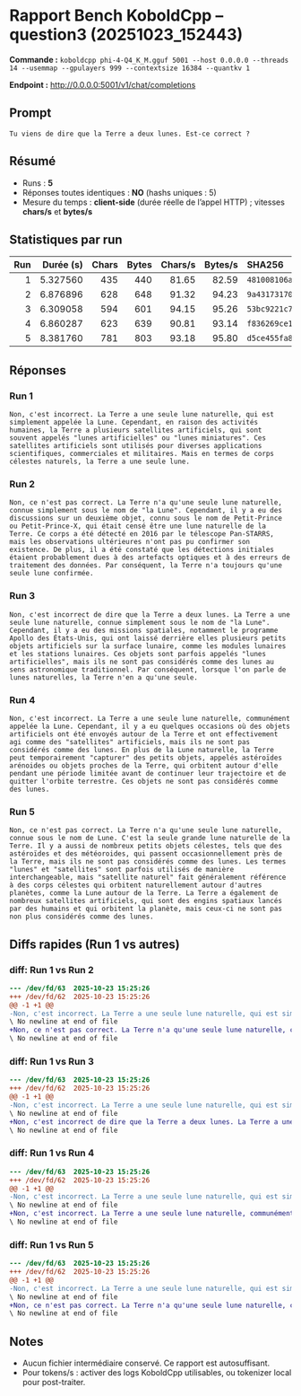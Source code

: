 # Rapport Bench KoboldCpp – question3 (20251023_152443)

**Commande :** `koboldcpp phi-4-Q4_K_M.gguf 5001 --host 0.0.0.0 --threads 14 --usemmap --gpulayers 999 --contextsize 16384 --quantkv 1 `

**Endpoint :** http://0.0.0.0:5001/v1/chat/completions

## Prompt

```
Tu viens de dire que la Terre a deux lunes. Est-ce correct ?
```

## Résumé

- Runs : **5**
- Réponses toutes identiques : **NO** (hashs uniques : 5)
- Mesure du temps : **client-side** (durée réelle de l’appel HTTP) ; vitesses **chars/s** et **bytes/s**

## Statistiques par run

| Run | Durée (s) | Chars | Bytes | Chars/s | Bytes/s | SHA256 |
|---:|----------:|------:|------:|-------:|--------:|:------|
| 1 | 5.327560 | 435 | 440 | 81.65 | 82.59 | `481008106a7c49fe3dfb6ac554591b47f8d89e41a89dbf036e8930ea28eb4369` |
| 2 | 6.876896 | 628 | 648 | 91.32 | 94.23 | `9a4317317056cfce981788ae93d89ae6d521111d89fec5bd9fd3fd0c8d191698` |
| 3 | 6.309058 | 594 | 601 | 94.15 | 95.26 | `53bc9221c7b727544af5a5a20b9c757f03fb225fe3095d378d1adf230d4cc85e` |
| 4 | 6.860287 | 623 | 639 | 90.81 | 93.14 | `f836269ce17ac7c12c3bf0db09ae325bf3989b3a8cf14dd6f8505554397e3273` |
| 5 | 8.381760 | 781 | 803 | 93.18 | 95.80 | `d5ce455fa8a2cbd094a785e661b333150425c2ad7247c1ce310226532b385155` |

## Réponses

### Run 1

```
Non, c'est incorrect. La Terre a une seule lune naturelle, qui est simplement appelée la Lune. Cependant, en raison des activités humaines, la Terre a plusieurs satellites artificiels, qui sont souvent appelés "lunes artificielles" ou "lunes miniatures". Ces satellites artificiels sont utilisés pour diverses applications scientifiques, commerciales et militaires. Mais en termes de corps célestes naturels, la Terre a une seule lune.
```

### Run 2

```
Non, ce n'est pas correct. La Terre n'a qu'une seule lune naturelle, connue simplement sous le nom de "la Lune". Cependant, il y a eu des discussions sur un deuxième objet, connu sous le nom de Petit-Prince ou Petit-Prince-X, qui était censé être une lune naturelle de la Terre. Ce corps a été détecté en 2016 par le télescope Pan-STARRS, mais les observations ultérieures n'ont pas pu confirmer son existence. De plus, il a été constaté que les détections initiales étaient probablement dues à des artefacts optiques et à des erreurs de traitement des données. Par conséquent, la Terre n'a toujours qu'une seule lune confirmée.
```

### Run 3

```
Non, c'est incorrect de dire que la Terre a deux lunes. La Terre a une seule lune naturelle, connue simplement sous le nom de "la Lune". Cependant, il y a eu des missions spatiales, notamment le programme Apollo des États-Unis, qui ont laissé derrière elles plusieurs petits objets artificiels sur la surface lunaire, comme les modules lunaires et les stations lunaires. Ces objets sont parfois appelés "lunes artificielles", mais ils ne sont pas considérés comme des lunes au sens astronomique traditionnel. Par conséquent, lorsque l'on parle de lunes naturelles, la Terre n'en a qu'une seule.
```

### Run 4

```
Non, c'est incorrect. La Terre a une seule lune naturelle, communément appelée la Lune. Cependant, il y a eu quelques occasions où des objets artificiels ont été envoyés autour de la Terre et ont effectivement agi comme des "satellites" artificiels, mais ils ne sont pas considérés comme des lunes. En plus de la Lune naturelle, la Terre peut temporairement "capturer" des petits objets, appelés astéroïdes arénoides ou objets proches de la Terre, qui orbitent autour d'elle pendant une période limitée avant de continuer leur trajectoire et de quitter l'orbite terrestre. Ces objets ne sont pas considérés comme des lunes.
```

### Run 5

```
Non, ce n'est pas correct. La Terre n'a qu'une seule lune naturelle, connue sous le nom de Lune. C'est la seule grande lune naturelle de la Terre. Il y a aussi de nombreux petits objets célestes, tels que des astéroïdes et des météoroides, qui passent occasionnellement près de la Terre, mais ils ne sont pas considérés comme des lunes. Les termes "lunes" et "satellites" sont parfois utilisés de manière interchangeable, mais "satellite naturel" fait généralement référence à des corps célestes qui orbitent naturellement autour d'autres planètes, comme la Lune autour de la Terre. La Terre a également de nombreux satellites artificiels, qui sont des engins spatiaux lancés par des humains et qui orbitent la planète, mais ceux-ci ne sont pas non plus considérés comme des lunes.
```

## Diffs rapides (Run 1 vs autres)

### diff: Run 1 vs Run 2

```diff
--- /dev/fd/63	2025-10-23 15:25:26
+++ /dev/fd/62	2025-10-23 15:25:26
@@ -1 +1 @@
-Non, c'est incorrect. La Terre a une seule lune naturelle, qui est simplement appelée la Lune. Cependant, en raison des activités humaines, la Terre a plusieurs satellites artificiels, qui sont souvent appelés "lunes artificielles" ou "lunes miniatures". Ces satellites artificiels sont utilisés pour diverses applications scientifiques, commerciales et militaires. Mais en termes de corps célestes naturels, la Terre a une seule lune.
\ No newline at end of file
+Non, ce n'est pas correct. La Terre n'a qu'une seule lune naturelle, connue simplement sous le nom de "la Lune". Cependant, il y a eu des discussions sur un deuxième objet, connu sous le nom de Petit-Prince ou Petit-Prince-X, qui était censé être une lune naturelle de la Terre. Ce corps a été détecté en 2016 par le télescope Pan-STARRS, mais les observations ultérieures n'ont pas pu confirmer son existence. De plus, il a été constaté que les détections initiales étaient probablement dues à des artefacts optiques et à des erreurs de traitement des données. Par conséquent, la Terre n'a toujours qu'une seule lune confirmée.
\ No newline at end of file
```

### diff: Run 1 vs Run 3

```diff
--- /dev/fd/63	2025-10-23 15:25:26
+++ /dev/fd/62	2025-10-23 15:25:26
@@ -1 +1 @@
-Non, c'est incorrect. La Terre a une seule lune naturelle, qui est simplement appelée la Lune. Cependant, en raison des activités humaines, la Terre a plusieurs satellites artificiels, qui sont souvent appelés "lunes artificielles" ou "lunes miniatures". Ces satellites artificiels sont utilisés pour diverses applications scientifiques, commerciales et militaires. Mais en termes de corps célestes naturels, la Terre a une seule lune.
\ No newline at end of file
+Non, c'est incorrect de dire que la Terre a deux lunes. La Terre a une seule lune naturelle, connue simplement sous le nom de "la Lune". Cependant, il y a eu des missions spatiales, notamment le programme Apollo des États-Unis, qui ont laissé derrière elles plusieurs petits objets artificiels sur la surface lunaire, comme les modules lunaires et les stations lunaires. Ces objets sont parfois appelés "lunes artificielles", mais ils ne sont pas considérés comme des lunes au sens astronomique traditionnel. Par conséquent, lorsque l'on parle de lunes naturelles, la Terre n'en a qu'une seule.
\ No newline at end of file
```

### diff: Run 1 vs Run 4

```diff
--- /dev/fd/63	2025-10-23 15:25:26
+++ /dev/fd/62	2025-10-23 15:25:26
@@ -1 +1 @@
-Non, c'est incorrect. La Terre a une seule lune naturelle, qui est simplement appelée la Lune. Cependant, en raison des activités humaines, la Terre a plusieurs satellites artificiels, qui sont souvent appelés "lunes artificielles" ou "lunes miniatures". Ces satellites artificiels sont utilisés pour diverses applications scientifiques, commerciales et militaires. Mais en termes de corps célestes naturels, la Terre a une seule lune.
\ No newline at end of file
+Non, c'est incorrect. La Terre a une seule lune naturelle, communément appelée la Lune. Cependant, il y a eu quelques occasions où des objets artificiels ont été envoyés autour de la Terre et ont effectivement agi comme des "satellites" artificiels, mais ils ne sont pas considérés comme des lunes. En plus de la Lune naturelle, la Terre peut temporairement "capturer" des petits objets, appelés astéroïdes arénoides ou objets proches de la Terre, qui orbitent autour d'elle pendant une période limitée avant de continuer leur trajectoire et de quitter l'orbite terrestre. Ces objets ne sont pas considérés comme des lunes.
\ No newline at end of file
```

### diff: Run 1 vs Run 5

```diff
--- /dev/fd/63	2025-10-23 15:25:26
+++ /dev/fd/62	2025-10-23 15:25:26
@@ -1 +1 @@
-Non, c'est incorrect. La Terre a une seule lune naturelle, qui est simplement appelée la Lune. Cependant, en raison des activités humaines, la Terre a plusieurs satellites artificiels, qui sont souvent appelés "lunes artificielles" ou "lunes miniatures". Ces satellites artificiels sont utilisés pour diverses applications scientifiques, commerciales et militaires. Mais en termes de corps célestes naturels, la Terre a une seule lune.
\ No newline at end of file
+Non, ce n'est pas correct. La Terre n'a qu'une seule lune naturelle, connue sous le nom de Lune. C'est la seule grande lune naturelle de la Terre. Il y a aussi de nombreux petits objets célestes, tels que des astéroïdes et des météoroides, qui passent occasionnellement près de la Terre, mais ils ne sont pas considérés comme des lunes. Les termes "lunes" et "satellites" sont parfois utilisés de manière interchangeable, mais "satellite naturel" fait généralement référence à des corps célestes qui orbitent naturellement autour d'autres planètes, comme la Lune autour de la Terre. La Terre a également de nombreux satellites artificiels, qui sont des engins spatiaux lancés par des humains et qui orbitent la planète, mais ceux-ci ne sont pas non plus considérés comme des lunes.
\ No newline at end of file
```

## Notes
- Aucun fichier intermédiaire conservé. Ce rapport est autosuffisant.
- Pour tokens/s : activer des logs KoboldCpp utilisables, ou tokenizer local pour post-traiter.
